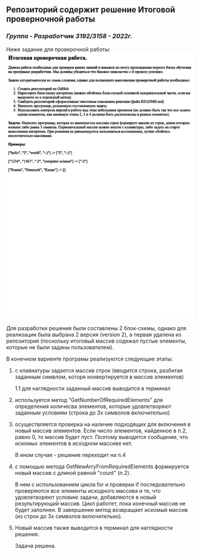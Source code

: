## Репозиторий содержит решение Итоговой проверночной работы

### *Группа - Разработчик 3192/3158 - 2022г.*


Ниже задание для проверочной работы:
 ![Задание](Task.png)

Для разработки решения были составлены 2 блок-схемы, однако для реализации была выбрана 2 версия (version 2), а первая удалена из репозитория (поскольку итоговый массив содежал пустые элементы, которые не были заданы пользователем).

В конечном вариенте програмы реализуются следующие этапы:
1. с клавиатуры задается массив строк (вводится строка, разбитая заданным симвлом, которя конвертируется в массив элементов)

    1.1 для наглядности заданный массив выводится в терминал

2. используется метод "GetNumberOfRequiredElements" для определения количесва элементов, которые удовлетворяют заданным условиям (строка до 3х символов включительно)

3. осуществляется проверка на наличие подходящих для включения в новый массив элементов. Если число элементов, найденное в п.2, равно 0, то массив будет пуст. Поэтому выводится сообщение, что искомых элементов в исходном массиве нет.

    В ином случае - решение переходит на п.4

4. с помощью метода GetNewArryFromRequiredElements формируется новый массив с длиной равной "count" (п.2). 

    В нем с использованием цикла for и проверки if последовательно проверяются все элементы исходного массива и те, что удовлетворяют условию задачи, добавляются в новый результирующий массив. Цикл работет, пока конечный массив не будет заполнен. В завершение метод возвращает искомый массив (из строк до 3х символов включительно).

5. Новый массив также выводится в терминал для наглядности решения.

    Задача решена.










